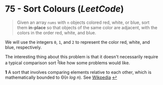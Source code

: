 # 75 - Sort Colours (_LeetCode_)

> Given an array `nums` with `n` objects colored red, white, or blue, sort them
**in-place** so that objects of the same color are adjacent, with the colors in
the order red, white, and blue.

We will use the integers `0`, `1`, and `2` to represent the color red, white,
   and blue, respectively.

The interesting thing about this problem is that it doesn't necessarily
require a typical comparison sort <sup id="a1">[1](#f1)</sup>like how some
problems would like.

<b id="f1">1</b> A sort that involves comparing elements relative to each other, which is
mathematically bounded to Θ(_n log n_). See
[Wikpedia](https://en.wikipedia.org/wiki/Comparison_sort) [↩](#a1)
